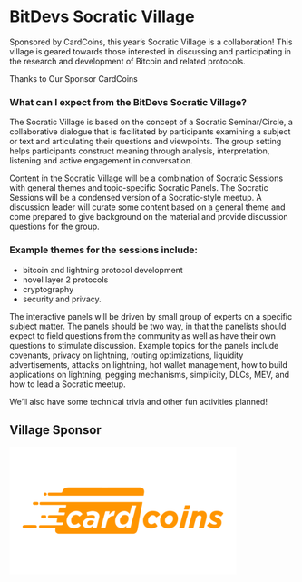 # BitDevs Socratic Village

Sponsored by CardCoins, this year’s Socratic Village is a collaboration! This village is geared towards those interested in discussing and participating in the research and development of Bitcoin and related protocols.

Thanks to Our Sponsor
CardCoins

### What can I expect from the BitDevs Socratic Village?

The Socratic Village is based on the concept of a Socratic Seminar/Circle, a collaborative dialogue that is facilitated by participants examining a subject or text and articulating their questions and viewpoints. The group setting helps participants construct meaning through analysis, interpretation, listening and active engagement in conversation. 

Content in the Socratic Village will be a combination of Socratic Sessions with general themes and topic-specific Socratic Panels. The Socratic Sessions will be a condensed version of a Socratic-style meetup. A discussion leader will curate some content based on a general theme and come prepared to give background on the material and provide discussion questions for the group.

### Example themes for the sessions include:

- bitcoin and lightning protocol development
- novel layer 2 protocols
- cryptography
- security and privacy.

The interactive panels will be driven by small group of experts on a specific subject matter. The panels should be two way, in that the panelists should expect to field questions from the community as well as have their own questions to stimulate discussion. Example topics for the panels include covenants, privacy on lightning, routing optimizations, liquidity advertisements, attacks on lightning, hot wallet management, how to build applications on lightning, pegging mechanisms, simplicity, DLCs, MEV, and how to lead a Socratic meetup.

We’ll also have some technical trivia and other fun activities planned!

## Village Sponsor

<img align="center" width="400" src="assets/img/sponsors/910x512/cardcoins-logo.png">
